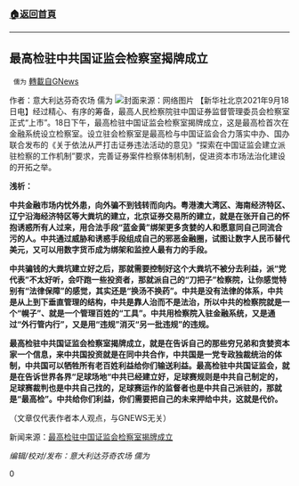 ###  [:house:返回首頁](https://github.com/ourhimalayas/txt)
---


## 最高检驻中共国证监会检察室揭牌成立
` 儒为` [轉載自GNews](https://gnews.org/zh-hans/1542208/)

作者：意大利达芬奇农场 儒为
![](https://assets.gnews.org/wp-content/uploads/2021/09/最高检驻会.jpeg)封面来源：网络图片
【新华社北京2021年9月18日电】经过精心、有序的筹备，最高人民检察院驻中国证券监督管理委员会检察室正式“上市”。18日下午，最高检驻中国证监会检察室揭牌成立，这是最高检首次在金融系统设立检察室。设立驻会检察室是最高检与中国证监会合力落实中办、国办联合发布的《关于依法从严打击证券违法活动的意见》“探索在中国证监会建立派驻检察的工作机制”要求，完善证券案件检察体制机制，促进资本市场法治化建设的开拓之举。

**浅析：**

**中共金融市场内忧外患，向外骗不到钱转而向内。粤港澳大湾区、海南经济特区、辽宁沿海经济特区等大粪坑的建立，北京证券交易所的建立，就是在张开自己的怀抱诱惑所有人过来，用合法手段“蓝金黄”绑架更多贪婪的人和愿意同自己同流合污的人。中共通过威胁和诱惑手段组成自己的邪恶金融圈，试图让数字人民币替代美元，又可以用数字货币成为绑架和监控人最有力的手段。**

**中共骗钱的大粪坑建立好之后，那就需要控制好这个大粪坑不被分去利益，派“党代表”不太好听，会吓跑一些投资者，那就派自己的“刀把子”检察院，让你感觉特别有“法律保障”的感觉，其实还是“换汤不换药”。中共是没有法律的体系，中共是从上到下垂直管理的结构，中共是靠人治而不是法治，所以中共的检察院就是一个“幌子”、就是一个管理百姓的“工具”。中共用检察院入驻金融系统，又是通过“外行管内行”，又是用“违规”消灭“另一批违规”的违规。**

**最高检驻中共国证监会检察室揭牌成立，就是在告诉自己的那些穷兄弟和贪婪资本家一个信息，来中共国投资就是在同中共合作，中共国是一党专政独裁统治的体制，中共国可以牺牲所有老百姓利益给你们输送利益。最高检驻中共国证监会，就是在告诉世界各界“足球场地“中共已经建立好，足球赛规则是中共自己制定的，足球赛裁判也是中共自己找的，足球赛运作的监督者也是中共自己派驻的，那就是“最高检”。中共给你们利益，你们需要把自己的未来押给中共，这就是代价。**

（文章仅代表作者本人观点，与GNEWS无关）

新闻来源：[最高检驻中国证监会检察室揭牌成立](http://www.news.cn/2021-09/18/c_1127879374.htm)

*编辑/校对/发布：意大利达芬奇农场 儒为*

0
